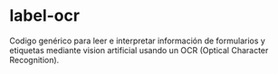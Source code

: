 # label-ocr
Codigo genérico para leer e interpretar información de formularios y etiquetas mediante vision artificial usando un OCR (Optical Character Recognition).
